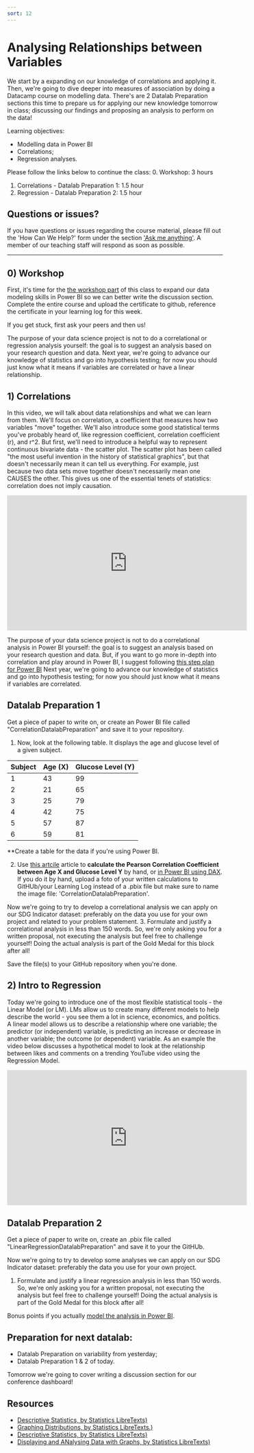 ```yaml
---
sort: 12
---
```


# Analysing Relationships between Variables

We start by a expanding on our knowledge of correlations and applying it. Then, we're going to dive deeper into measures of association by doing a Datacamp course on modelling data. There's are 2 Datalab Preparation sections this time to prepare us for applying our new knowledge tomorrow in class; discussing our findings and proposing an analysis to perform on the data!

Learning objectives:
- Modelling data in Power BI
- Correlations;
- Regression analyses.



Please follow the links below to continue the class:
0. Workshop: 3 hours
1. Correlations - Datalab Preparation 1: 1.5 hour
2. Regression - Datalab Preparation 2: 1.5 hour


## Questions or issues?

If you have questions or issues regarding the course material, please fill out the 'How Can We Help?' form under the section ['Ask me anything'](https://adsai.buas.nl/Contact%20Us/). A member of our teaching staff will respond as soon as possible.

***


## 0) Workshop
First, it's time for the [the workshop part](https://app.datacamp.com/learn/courses/intermediate-data-modeling-in-power-bi) of this class to expand our data modeling skills in Power BI so we can better write the discussion section. Complete the entire course and upload the certificate to github, reference the certificate in your learning log for this week.

If you get stuck, first ask your peers and then us!

The purpose of your data science project is not to do a correlational or regression analysis yourself: the goal is to suggest an analysis based on your research question and data. Next year, we're going to advance our knowledge of statistics and go into hypothesis testing; for now you should just know what it means if variables are correlated or have a linear relationship.

## 1) Correlations
In this video, we will talk about data relationships and what we can learn from them. We'll focus on correlation, a coefficient that measures how two variables "move" together. We'll also introduce some good statistical terms you've probably heard of, like regression coefficient, correlation coefficient (r), and r^2. But first, we'll need to introduce a helpful way to represent continuous bivariate data - the scatter plot. The scatter plot has been called "the most useful invention in the history of statistical graphics", but that doesn't necessarily mean it can tell us everything. For example, just because two data sets move together doesn't necessarily mean one CAUSES the other. This gives us one of the essential tenets of statistics: correlation does not imply causation.
<iframe width="560" height="315" src="https://www.youtube.com/embed/GtV-VYdNt_g" title="YouTube video player" frameborder="0" allow="accelerometer; autoplay; clipboard-write; encrypted-media; gyroscope; picture-in-picture" allowfullscreen></iframe>

The purpose of your data science project is not to do a correlational analysis in Power BI yourself: the goal is to suggest an analysis based on your research question and data. But, if you want to go more in-depth into correlation and play around in Power BI, I suggest following [this step plan for Power BI](https://www.mssqltips.com/sqlservertip/5197/correlation-analysis-using-correlation-plot-in-power-bi-desktop/.) Next year, we're going to advance our knowledge of statistics and go into hypothesis testing; for now you should just know what it means if variables are correlated.


## Datalab Preparation 1
Get a piece of paper to write on, or create an Power BI file called "CorrelationDatalabPreparation" and save it to your repository.

 1. Now, look at the following table. It displays the age and glucose level of a given subject.

| Subject | Age (X) | Glucose Level (Y) |
| ------- | -------- | ------------------- |
| 1 | 43 | 99 |
| 2 | 21 | 65 |
| 3 | 25 | 79 |
| 4 | 42 | 75 |
| 5 | 57 | 87 |
| 6 | 59 | 81 |

**Create a table for the data if you're using Power BI.

 2. Use [this artcile](https://www.statology.org/correlation-coefficient-by-hand/) article to **calculate the Pearson Correlation Coefficient between Age X and Glucose Level Y** by hand, or [in Power BI using DAX](https://www.youtube.com/watch?v=xtRXakHARZg&ab_channel=Curbal). If you do it by hand, upload a foto of your written calculations to GitHUb/your Learning Log instead of a .pbix file but make sure to name the image file: 'CorrelationDatalabPreparation'.

Now we're going to try to develop a correlational analysis we can apply on our SDG Indicator dataset: preferably on the data you use for your own project and related to your problem statement.
3. Formulate and justify a correlational analysis in less than 150 words. So, we're only asking you for a written proposal, not executing the analysis but feel free to challenge yourself! Doing the actual analysis is part of the Gold Medal for this block after all!

Save the file(s) to your GitHub repository when you're done.

## 2) Intro to Regression
Today we're going to introduce one of the most flexible statistical tools - the Linear Model (or LM). LMs allow us to create many different models to help describe the world - you see them a lot in science, economics, and politics. A  linear model allows us to describe a relationship where one variable; the predictor (or independent) variable, is predicting an increase or decrease in another variable; the outcome (or dependent) variable. As an example the video below discusses a hypothetical model to look at the relationship between likes and comments on a trending YouTube video using the Regression Model. 
<iframe width="560" height="315" src="https://www.youtube.com/embed/WWqE7YHR4Jc" title="YouTube video player" frameborder="0" allow="accelerometer; autoplay; clipboard-write; encrypted-media; gyroscope; picture-in-picture" allowfullscreen></iframe>


## Datalab Preparation 2
Get a piece of paper to write on, create an .pbix file called "LinearRegressionDatalabPreparation" and save it to your the GitHUb.

Now we're going to try to develop some analyses we can apply on our SDG Indicator dataset: preferably the data you use for your own project.
1. Formulate and justify a linear regression analysis in less than 150 words. So, we're only asking you for a written proposal, not executing the analysis but feel free to challenge yourself! Doing the actual analysis is part of the Gold Medal for this block after all!

Bonus points if you actually [model the analysis in Power BI](https://iterationinsights.com/article/linear-regression-in-power-bi/).



## Preparation for next datalab:
- Datalab Preparation on variability from yesterday;
- Datalab Preparation 1 & 2 of today.

Tomorrow we're going to cover writing a discussion section for our conference dashboard!


## Resources
- [Descriptive Statistics, by Statistics LibreTexts)](https://statics.teams.cdn.office.net/evergreen-assets/safelinks/1/atp-safelinks.html?url=https%3A%2F%2Fstats.libretexts.org%2FBookshelves%2FIntroductory_Statistics%2FBook%253A_Introductory_Statistics_(OpenStax)%2F02%253A_Descriptive_Statistics)
- [Graphing Distributions, by Statistics LibreTexts.)](https://statics.teams.cdn.office.net/evergreen-assets/safelinks/1/atp-safelinks.html?url=https%3A%2F%2Fstats.libretexts.org%2FBookshelves%2FIntroductory_Statistics%2FBook%253A_Introductory_Statistics_(Lane)%2F02%253A_Graphing_Distributions)
-  [Descriptive Statistics, by Statistics LibreTexts)](https://statics.teams.cdn.office.net/evergreen-assets/safelinks/1/atp-safelinks.html?url=https%3A%2F%2Fstats.libretexts.org%2FBookshelves%2FIntroductory_Statistics%2FBook%253A_Introductory_Statistics_(Shafer_and_Zhang)%2F02%253A_Descriptive_Statistics)
 - [Displaying and ANalysing Data with Graphs, by Statistics LibreTexts)](https://statics.teams.cdn.office.net/evergreen-assets/safelinks/1/atp-safelinks.html?url=https%3A%2F%2Fstats.libretexts.org%2FBookshelves%2FIntroductory_Statistics%2FBook%253A_Inferential_Statistics_and_Probability_-_A_Holistic_Approach_(Geraghty)%2F02%253A_Displaying_and_Analyzing_Data_with_Graphs)
